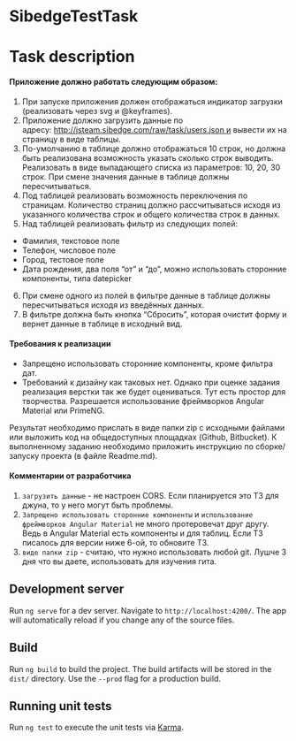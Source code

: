 # SibedgeTestTask

# Task description 
#### Приложение должно работать следующим образом:
1. При запуске приложения должен отображаться индикатор загрузки (реализовать через svg и @keyframes).
2. Приложение должно загрузить данные по адресу: http://jsteam.sibedge.com/raw/task/users.json и вывести их на страницу в виде таблицы.
3. По-умолчанию в таблице должно отображаться 10 строк, но должна быть реализована возможность указать сколько строк выводить. Реализовать в виде выпадающего списка из параметров: 10, 20, 30 строк. При смене значения данные в таблице должны пересчитываться.
4. Под таблицей реализовать возможность переключения по страницам. Количество страниц должно рассчитываться исходя из указанного количества строк и общего количества строк в данных.
5. Над таблицей реализовать фильтр из следующих полей:
  * Фамилия, текстовое поле
  * Телефон, числовое поле
  * Город, тестовое поле
  * Дата рождения, два поля “от” и “до”, можно использовать сторонние компоненты, типа datepicker
6. При смене одного из полей в фильтре данные в таблице должны пересчитываться исходя из введённых данных.
7. В фильтре должна быть кнопка “Сбросить”, которая очистит форму и вернет данные в таблице в исходный вид.
#### Требования к реализации
* Запрещено использовать сторонние компоненты, кроме фильтра дат.
* Требований к дизайну как таковых нет. Однако при оценке задания реализация верстки так же будет оцениваться. Тут есть простор для творчества. Разрешается использование фреймворков Angular Material или PrimeNG.

Результат необходимо прислать в виде папки zip с исходными файлами или выложить код на общедоступных площадках (Github, Bitbucket). К выполненному заданию необходимо приложить инструкцию по сборке/запуску проекта (в файле Readme.md).

#### Комментарии от разработчика
1. ```загрузить данные``` - не настроен CORS. Если планируется это ТЗ для джуна, то у него могут быть проблемы.
2.  ```Запрещено использовать сторонние компоненты``` и ```использование фреймворков Angular Material``` не много протеровечат друг другу. Ведь в Angular Material есть компоненты и для таблиц. Если ТЗ писалось для версии ниже 6-ой, то обновите ТЗ.
3. ```виде папки zip``` - считаю, что нужно использовать любой git. Лушче 3 дня что вы даете, использовать для изучения гита.


## Development server

Run `ng serve` for a dev server. Navigate to `http://localhost:4200/`. The app will automatically reload if you change any of the source files.

## Build

Run `ng build` to build the project. The build artifacts will be stored in the `dist/` directory. Use the `--prod` flag for a production build.

## Running unit tests

Run `ng test` to execute the unit tests via [Karma](https://karma-runner.github.io).
